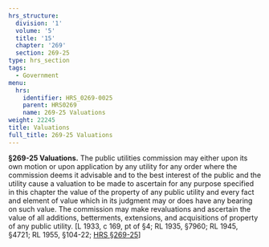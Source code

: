 ```yaml
---
hrs_structure:
  division: '1'
  volume: '5'
  title: '15'
  chapter: '269'
  section: 269-25
type: hrs_section
tags:
  - Government
menu:
  hrs:
    identifier: HRS_0269-0025
    parent: HRS0269
    name: 269-25 Valuations
weight: 22245
title: Valuations
full_title: 269-25 Valuations
---
```

**§269-25 Valuations.** The public utilities commission may either upon its own motion or upon application by any utility for any order where the commission deems it advisable and to the best interest of the public and the utility cause a valuation to be made to ascertain for any purpose specified in this chapter the value of the property of any public utility and every fact and element of value which in its judgment may or does have any bearing on such value. The commission may make revaluations and ascertain the value of all additions, betterments, extensions, and acquisitions of property of any public utility. [L 1933, c 169, pt of §4; RL 1935, §7960; RL 1945, §4721; RL 1955, §104-22; [HRS §269-25](/title-15/chapter-269/section-269-25/)]